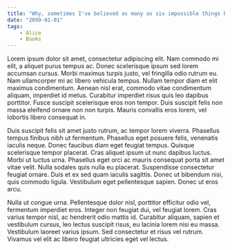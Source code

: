 ```yaml
---
title: "Why, sometimes I've believed as many as six impossible things before breakfast."
date: "2099-01-01"
tags:
    - Alice
    - Books
---
```


Lorem ipsum dolor sit amet, consectetur adipiscing elit. Nam commodo mi elit, a aliquet purus tempus ac. Donec scelerisque ipsum sed lorem accumsan cursus. Morbi maximus turpis justo, vel fringilla odio rutrum eu. Nam ullamcorper mi ac libero vehicula tempus. Nullam tempor diam et elit maximus condimentum. Aenean nisl erat, commodo vitae condimentum aliquam, imperdiet id metus. Curabitur imperdiet risus quis leo dapibus porttitor. Fusce suscipit scelerisque eros non tempor. Duis suscipit felis non massa eleifend ornare non non turpis. Mauris convallis eros lorem, vel lobortis libero consequat in.

Duis suscipit felis sit amet justo rutrum, ac tempor lorem viverra. Phasellus tempus finibus nibh ut fermentum. Phasellus eget posuere felis, venenatis iaculis neque. Donec faucibus diam eget feugiat tempus. Quisque scelerisque tempor placerat. Cras aliquet ipsum ut nunc dapibus luctus. Morbi ut luctus urna. Phasellus eget orci ac mauris consequat porta sit amet vitae velit. Nulla sodales quis nulla eu placerat. Suspendisse consectetur feugiat ornare. Duis et ex sed quam iaculis sagittis. Donec ut bibendum nisi, quis commodo ligula. Vestibulum eget pellentesque sapien. Donec ut eros arcu.

Nulla ut congue urna. Pellentesque dolor nisl, porttitor efficitur odio vel, fermentum imperdiet eros. Integer non feugiat dui, vel feugiat lorem. Cras varius tempor nisl, ac hendrerit odio mattis id. Curabitur aliquam, sapien et vestibulum cursus, leo lectus suscipit risus, eu lacinia lorem nisi eu massa. Vestibulum laoreet varius ipsum. Sed consectetur et risus vel rutrum. Vivamus vel elit ac libero feugiat ultricies eget vel lectus. 